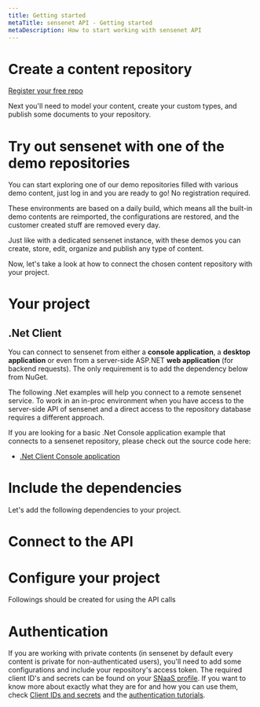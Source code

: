 ```yaml
---
title: Getting started
metaTitle: sensenet API - Getting started
metaDescription: How to start working with sensenet API
---
```


# Create a content repository

<div class="registerButton">
  <a href="https://www.sensenet.com/en/contact" target="_blank">Register your free repo</a>
</div>

Next you'll need to model your content, create your custom types, and publish some documents to your repository.

# Try out sensenet with one of the demo repositories

You can start exploring one of our demo repositories filled with various demo content, just log in and you are ready to go! No registration required.

These environments are based on a daily build, which means all the built-in demo contents are reimported, the configurations are restored, and the customer created stuff are removed every day.

Just like with a dedicated sensenet instance, with these demos you can create, store, edit, organize and publish any type of content.

Now, let's take a look at how to connect the chosen content repository with your project.

# Your project

## .Net Client
You can connect to sensenet from either a **console application**, a **desktop application** or even from a server-side ASP.NET **web application** (for backend requests). The only requirement is to add the dependency below from NuGet.

<note title="sensenet as a remote service">The following .Net examples will help you connect to a remote sensenet service. To work in an in-proc environment when you have access to the server-side API of sensenet and a direct access to the repository database requires a different approach.</note>

If you are looking for a basic .Net Console application example that connects to a sensenet repository, please check out the source code here:

- [.Net Client Console application](https://github.com/SenseNet/sn-vs-projecttemplates/tree/master/src/netcore/SnConsoleClient)

# Include the dependencies

Let's add the following dependencies to your project.

<tab category="basic-concepts" article="getting-started" example="dependencies" />

# Connect to the API

<tab category="basic-concepts" article="getting-started" example="connect" />

# Configure your project

Followings should be created for using the API calls

<tab category="basic-concepts" article="getting-started" example="configuration" />

# Authentication

If you are working with private contents (in sensenet by default every content is private for non-authenticated users), you'll need to add some configurations and include your repository's access token. The required client ID's and secrets can be found on your [SNaaS profile](https://profile.sensenet.com/?redirectToLogin). If you want to know more about exactly what they are for and how you can use them, check [Client IDs and secrets](/concepts/basics/06-authentication-secrets) and the [authentication tutorials](/tutorials/authentication/how-to-authenticate-react).



